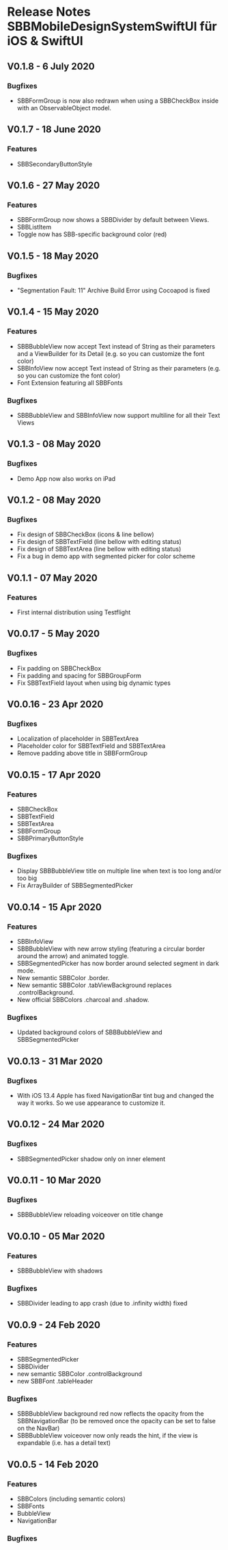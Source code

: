 # Release Notes SBBMobileDesignSystemSwiftUI für iOS & SwiftUI

## V0.1.8 - 6 July 2020

### Bugfixes
* SBBFormGroup is now also redrawn when using a SBBCheckBox inside with an ObservableObject model.

## V0.1.7 - 18 June 2020

### Features
* SBBSecondaryButtonStyle

## V0.1.6 - 27 May 2020

### Features
* SBBFormGroup now shows a SBBDivider by default between Views.
* SBBListItem
* Toggle now has SBB-specific background color (red)

## V0.1.5 - 18 May 2020

### Bugfixes
* "Segmentation Fault: 11" Archive Build Error using Cocoapod is fixed

## V0.1.4 - 15 May 2020

### Features
* SBBBubbleView now accept Text instead of String as their parameters and a ViewBuilder for its Detail (e.g. so you can customize the font color)
* SBBInfoView now accept Text instead of String as their parameters (e.g. so you can customize the font color)
* Font Extension featuring all SBBFonts

### Bugfixes
* SBBBubbleView and SBBInfoView now support multiline for all their Text Views

## V0.1.3 - 08 May 2020

### Bugfixes
* Demo App now also works on iPad

## V0.1.2 - 08 May 2020

### Bugfixes
* Fix design of SBBCheckBox (icons & line bellow)
* Fix design of SBBTextField (line bellow with editing status)
* Fix design of SBBTextArea (line bellow with editing status)
* Fix a bug in demo app with segmented picker for color scheme

## V0.1.1 - 07 May 2020

### Features
* First internal distribution using Testflight

## V0.0.17 - 5 May 2020

### Bugfixes
* Fix padding on SBBCheckBox
* Fix padding and spacing for SBBGroupForm
* Fix SBBTextField layout when using big dynamic types

## V0.0.16 - 23 Apr 2020

### Bugfixes
* Localization of placeholder in SBBTextArea
* Placeholder color for SBBTextField and SBBTextArea
* Remove padding above title in SBBFormGroup

## V0.0.15 - 17 Apr 2020

### Features
* SBBCheckBox
* SBBTextField
* SBBTextArea
* SBBFormGroup
* SBBPrimaryButtonStyle

### Bugfixes
* Display SBBBubbleView title on multiple line when text is too long and/or too big
* Fix ArrayBuilder of SBBSegmentedPicker

## V0.0.14 - 15 Apr 2020

### Features
* SBBInfoView
* SBBBubbleView with new arrow styling (featuring a circular border around the arrow) and animated toggle.
* SBBSegmentedPicker has now border around selected segment in dark mode.
* New semantic SBBColor .border.
* New semantic SBBColor .tabViewBackground replaces .controlBackground.
* New official SBBColors .charcoal and .shadow.

### Bugfixes
* Updated background colors of SBBBubbleView and SBBSegmentedPicker

## V0.0.13 - 31 Mar 2020

### Bugfixes
* With iOS 13.4 Apple has fixed NavigationBar tint bug and changed the way it works. So we use appearance to customize it.

## V0.0.12 - 24 Mar 2020

### Bugfixes
* SBBSegmentedPicker shadow only on inner element

## V0.0.11 - 10 Mar 2020

### Bugfixes
* SBBBubbleView reloading voiceover on title change

## V0.0.10 - 05 Mar 2020

### Features
* SBBBubbleView with shadows

### Bugfixes
* SBBDivider leading to app crash (due to .infinity width) fixed

## V0.0.9 - 24 Feb 2020

### Features
* SBBSegmentedPicker
* SBBDivider
* new semantic SBBColor .controlBackground
* new SBBFont .tableHeader

### Bugfixes
* SBBBubbleView background red now reflects the opacity from the SBBNavigationBar (to be removed once the opacity can be set to false on the NavBar)
* SBBBubbleView voiceover now only reads the hint, if the view is expandable (i.e. has a detail text)

## V0.0.5 - 14 Feb 2020

### Features
* SBBColors (including semantic colors)
* SBBFonts
* BubbleView
* NavigationBar

### Bugfixes
